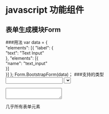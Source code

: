 # javascript 功能组件

## 表单生成模块Form
###用法
  var data = {                                                          
    "elements": [{
        "label": {                       
            "text": "Text Input"                                 
        },
        "elements": [{                                                                       
            "name": "text_input"                                                             
        }]                                                                                   
    }]
  };
  Form.BootstrapForm(data)；
###支持的类型
  <input type="text">
  <select></select>
  <textarea></textarea>
几乎所有表单元素
